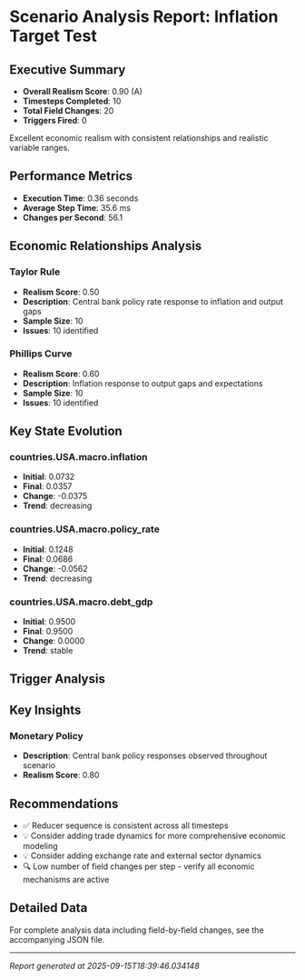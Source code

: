 # Scenario Analysis Report: Inflation Target Test

## Executive Summary
- **Overall Realism Score**: 0.90 (A)
- **Timesteps Completed**: 10
- **Total Field Changes**: 20
- **Triggers Fired**: 0

Excellent economic realism with consistent relationships and realistic variable ranges.

## Performance Metrics
- **Execution Time**: 0.36 seconds
- **Average Step Time**: 35.6 ms
- **Changes per Second**: 56.1

## Economic Relationships Analysis

### Taylor Rule
- **Realism Score**: 0.50
- **Description**: Central bank policy rate response to inflation and output gaps
- **Sample Size**: 10
- **Issues**: 10 identified

### Phillips Curve
- **Realism Score**: 0.60
- **Description**: Inflation response to output gaps and expectations
- **Sample Size**: 10
- **Issues**: 10 identified

## Key State Evolution

### countries.USA.macro.inflation
- **Initial**: 0.0732
- **Final**: 0.0357
- **Change**: -0.0375
- **Trend**: decreasing

### countries.USA.macro.policy_rate
- **Initial**: 0.1248
- **Final**: 0.0686
- **Change**: -0.0562
- **Trend**: decreasing

### countries.USA.macro.debt_gdp
- **Initial**: 0.9500
- **Final**: 0.9500
- **Change**: 0.0000
- **Trend**: stable

## Trigger Analysis

## Key Insights

### Monetary Policy
- **Description**: Central bank policy responses observed throughout scenario
- **Realism Score**: 0.80

## Recommendations
- ✅ Reducer sequence is consistent across all timesteps
- 💡 Consider adding trade dynamics for more comprehensive economic modeling
- 💡 Consider adding exchange rate and external sector dynamics
- 🔍 Low number of field changes per step - verify all economic mechanisms are active

## Detailed Data
For complete analysis data including field-by-field changes, see the accompanying JSON file.

---
*Report generated at 2025-09-15T18:39:46.034148*
